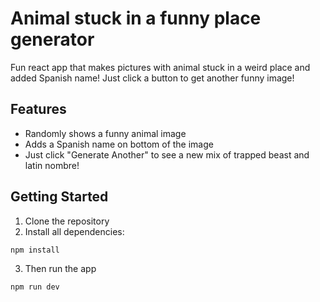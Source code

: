# Animal stuck in a funny place generator

Fun react app that makes pictures with animal stuck in a weird place and added Spanish name! Just click a button to get another funny image!

## Features

- Randomly shows a funny animal image
- Adds a Spanish name on bottom of the image
- Just click "Generate Another" to see a new mix of trapped beast and latin nombre!

## Getting Started

1. Clone the repository
2. Install all dependencies:

```bash
npm install
```

3. Then run the app

```bash
npm run dev
```
